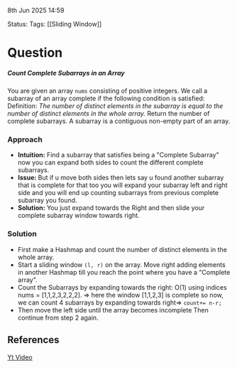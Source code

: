 8th Jun 2025 14:59

Status:
Tags:  [[Sliding Window]] 

# Question
##### Count Complete Subarrays in an Array
You are given an array `nums` consisting of positive integers.
We call a subarray of an array complete if the following condition is satisfied:
	Definition: *The number of distinct elements in the subarray is equal to the number of distinct elements in the whole array.*
Return the number of complete subarrays.
A subarray is a contiguous non-empty part of an array.


### Approach
* **Intuition:** Find a subarray that satisfies being a "Complete Subarray" now you can expand both sides to count the different complete subarrays.
* **Issue:** But if u move both sides then lets say u found another subarray that is complete for that too you will expand your subarray left and right side and you will end up counting subarrays from previous complete subarray you found.
* **Solution:** You just expand towards the Right and then slide your complete subarray window towards right.

### Solution
* First make a Hashmap and count the number of distinct elements in the whole array.
* Start a sliding window `(l, r)` on the array. Move right adding elements in another Hashmap till you reach the point where you have a "Complete array".
* Count the Subarrays by expanding towards the right: O(1) using indices 
		    nums = \[1,1,2,3,2,2,2].  => here the window \[1,1,2,3] is complete so now,
		      we can count 4 subarrays  by expanding towards right=> `count+= n-r;`
* Then move the left side until the array becomes incomplete Then continue from step 2 again.




## References

[Yt Video](https://www.youtube.com/watch?v=V9Xgwx_8FcU)